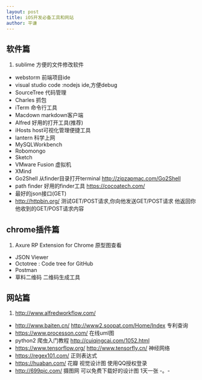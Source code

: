 ```yaml
---
layout: post
title: iOS开发必备工具和网站
author: 平谦
---
```



## 软件篇
1. sublime 方便的文件修改软件
- webstorm 前端项目ide
- visual studio code :nodejs ide,方便debug
- SourceTree 代码管理
- Charles 抓包
- iTerm 命令行工具
- Macdown markdown客户端
- Alfred 好用的打开工具(推荐) 
- iHosts  host可视化管理便捷工具
- lantern 科学上网
- MySQLWorkbench
- Robomongo
- Sketch
- VMware Fusion 虚拟机
- XMind
- Go2Shell 从finder目录打开terminal http://zipzapmac.com/Go2Shell
- path finder 好用的finder工具 https://cocoatech.com/
- 最好的json接口(GET)
- http://httpbin.org/  测试GET/POST请求,你向他发送GET/POST请求 他返回你他收到的GET/POST请求内容

## chrome插件篇
1. Axure RP Extension for Chrome 原型图查看
- JSON Viewer
- Octotree :  Code tree for GitHub
- Postman 
- 草料二维码 二维码生成工具

## 网站篇
 1. http://www.alfredworkflow.com/  
 - http://www.baiten.cn/   http://www2.soopat.com/Home/Index 专利查询
 - https://www.processon.com/ 在线uml图
 - python2 爬虫入门教程 http://cuiqingcai.com/1052.html
 - https://www.tensorflow.org/ http://www.tensorfly.cn/ 神经网络
 - https://regex101.com/  正则表达式
 - https://huaban.com/ 花瓣 视觉设计图 使用QQ授权登录
 - http://699pic.com/ 摄图网 可以免费下载好的设计图 1天一张 -。-